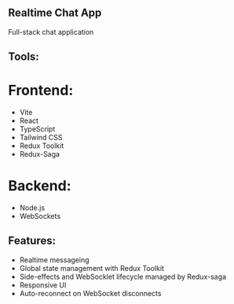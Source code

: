 ## Realtime Chat App

Full-stack chat application

## Tools:

# Frontend:

- Vite
- React
- TypeScript
- Tailwind CSS
- Redux Toolkit
- Redux-Saga

# Backend:

- Node.js
- WebSockets

## Features:

- Realtime messageing
- Global state management with Redux Toolkit
- Side-effects and WebSocklet lifecycle managed by Redux-saga
- Responsive UI
- Auto-reconnect on WebSocket disconnects
